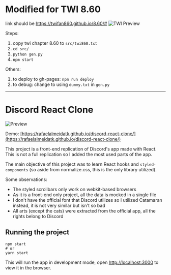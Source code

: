 # Modified for TWI 8.60
link should be https://twifan860.github.io/8.60/#
![TWI Preview](https://user-images.githubusercontent.com/96718769/147500597-5806a997-3cc4-4c02-b497-33dcd2622ead.png)

Steps:
1. copy twi chapter 8.60 to `src/twi860.txt`
1. `cd src/`
1. `python gen.py`
1. `npm start`

Others:
1. to deploy to gh-pages: `npm run deploy`
1. to debug: change to using `dummy.txt` in `gen.py`

---
# Discord React Clone

![Preview](https://i.imgur.com/0UpCir4.gif)

Demo: [https://rafaelalmeidatk.github.io/discord-react-clone/](https://rafaelalmeidatk.github.io/discord-react-clone/)

This project is a front-end replication of Discord's app made with React. This is not a full replication so I added the most used parts of the app.

The main objective of this project was to learn React hooks and `styled-components` (so aside from normalize.css, this is the only library utilized).

Some observations:
* The styled scrollbars only work on webkit-based browsers
* As it is a front-end only project, all the data is mocked in a single file
* I don't have the official font that Discord utilizes so I utilized Catamaran instead, it is not very similar but isn't so bad
* All arts (except the cats) were extracted from the official app, all the rights belong to Discord

## Running the project

    npm start
    # or
    yarn start

This will run the app in development mode, open [http://localhost:3000](http://localhost:3000) to view it in the browser.
